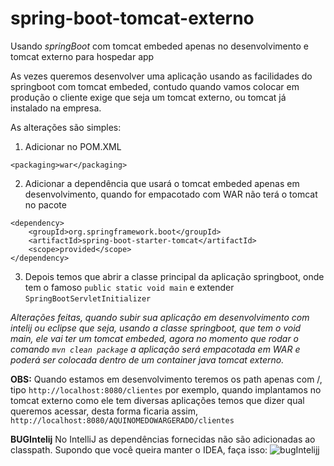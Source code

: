 # spring-boot-tomcat-externo
Usando *springBoot* com tomcat embeded apenas no desenvolvimento e tomcat externo para hospedar app

As vezes queremos desenvolver uma aplicação usando as facilidades do springboot com tomcat embeded, contudo quando vamos colocar em produção o cliente exige que seja um tomcat externo, ou tomcat já instalado na empresa.

As alterações são simples:

1) Adicionar no POM.XML 
```
<packaging>war</packaging>
````
2) Adicionar a dependência que usará o tomcat embeded apenas em desenvolvimento, quando for empacotado com WAR não terá o tomcat no pacote

```
<dependency>
	<groupId>org.springframework.boot</groupId>
	<artifactId>spring-boot-starter-tomcat</artifactId>
	<scope>provided</scope>
</dependency>
```

3) Depois temos que abrir a classe principal da aplicação springboot, onde tem o famoso  `public static void main` e extender  `SpringBootServletInitializer`

*Alterações feitas, quando subir sua aplicação em desenvolvimento com intelij ou eclipse que seja, usando a classe springboot, que tem o void main, ele vai ter um tomcat embeded, agora no momento que rodar o comando `mvn clean package` a aplicação será empacotada em WAR e poderá ser colocada dentro de um container java tomcat externo.*

**OBS:** Quando estamos em desenvolvimento teremos os path apenas com /, tipo `http://localhost:8080/clientes` por exemplo, quando implantamos no tomcat externo como ele tem diversas aplicações temos que dizer qual queremos acessar, desta forma ficaria assim, `http://localhost:8080/AQUINOMEDOWARGERADO/clientes`

**BUGIntelij**
No IntelliJ as dependências fornecidas não são adicionadas ao classpath. Supondo que você queira manter o IDEA, faça isso:
![bugIntelijj](https://user-images.githubusercontent.com/8472133/126052352-3a72ab06-e3c9-4810-8bba-5e7f3275a47d.png)
